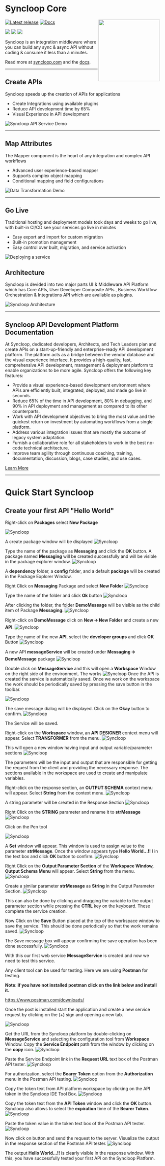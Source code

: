 # Syncloop Core

[![Latest release](https://img.shields.io/badge/release-vSL_330_Phase_3-blue)](https://github.com/ekamiddleware/syncloop-core/releases/latest)
<a href="https://www.syncloop.com/"><img src="https://www.syncloop.com/assets/img/logo/syncloop-logo.svg" align="right" width="200" ></a>
[![Docs](https://img.shields.io/badge/docs-vSL_330_Phase_3-brightgreen.svg?style=flat)](https://www.syncloop.com/documentation.html?utm_source=Website&utm_medium=click&utm_id=documentation&utm_content=github)

<a href="https://discord.com/invite/EnazFJpGQs"><img src="https://img.shields.io/badge/chat-discord-brightgreen.svg?logo=discord&style=flat"></a>
<a href="https://twitter.com/Syncloop_dev"><img src="https://img.shields.io/badge/Follow-SyncloopDev-blue.svg?style=flat&logo=twitter"></a>
<a href="https://www.youtube.com/@syncloop"><img src="https://img.shields.io/badge/YouTube-Tutorials-yellow.svg?style=flat"></a>

Syncloop is an integration middleware where you can build any sync & async API without coding & consume it less than a 
minutes.

Read more at [syncloop.com](https://syncloop.com) and the [docs](https://www.syncloop.com/documentation.html?utm_source=Website&utm_medium=click&utm_id=documentation&utm_content=github).

------------------

## Create APIs
Syncloop speeds up the creation of APIs for applications

* Create Integrations using available plugins
* Reduce API development time by 65%
* Visual Experience in API development

![Syncloop API Service Demo](https://www.syncloop.com/assets/img/Api_img-1.gif)

------------------

## Map Attributes
The Mapper component is the heart of any integration and complex API workflows

* Advanced user experience-based mapper
* Supports complex object mapping
* Conditional mapping and field configurations

![Data Transformation Demo](https://www.syncloop.com/assets/img/mapper_img-2.gif)

------------------

## Go Live
Traditional hosting and deployment models took days and weeks to go live, with built-in CI/CD see your services go live in minutes

* Easy export and import for custom migration
* Built-in promotion management
* Easy control over built, migration, and service activation

![Deploying a service](https://www.syncloop.com/assets/img/go_live-4.gif)


## Architecture

Syncloop is devided into two major parts UI & Middleware API Platform which has Core APIs, User Developer Composite APIs
, Business Workflow Orchestration & Integrations API which are available as plugins.

![Syncloop Architecture](https://www.syncloop.com/assets/img/img_light.webp)


-------------------

## Syncloop API Development Platform Documentation
At Syncloop, dedicated developers, Architects, and Tech Leaders plan and create APIs on a start-up-friendly and enterprise-ready API development platform. The platform acts as a bridge between the vendor database and the visual experience interface. It provides a high-quality, fast, comprehensive API development, management & deployment platform to enable organizations to be more agile. Syncloop offers the following key features:

* Provide a visual experience-based development environment where APIs are efficiently built, integrated, deployed, and made go live in seconds.
* Reduce 65% of the time in API development, 80% in debugging, and 90% in API deployment and management as compared to its other counterparts.
* Work with API development objectives to bring the most value and the quickest return on investment by automating workflows from a single platform.
* Address various integration issues that are mostly the outcome of legacy system adaptation.
* Furnish a collaborative role for all stakeholders to work in the best no-code technical architecture.
* Improve team agility through continuous coaching, training, documentation, discussion, blogs, case studies, and use cases.

[Learn More](https://www.syncloop.com/documentation.html?utm_source=Website&utm_medium=click&utm_id=documentation&utm_content=github)

--------------------

# Quick Start Syncloop

## Create your first API "Hello World"

Right-click on **Packages** select **New Package**

![Syncloop](https://www.syncloop.com/assets/img/docs/quickstart/image004.png)

A create package window will be displayed
![Syncloop](https://www.syncloop.com/assets/img/docs/quickstart/image005.jpg)

Type the name of the package as **Messaging** and click the **OK** button. A package named **Messaging** will be created successfully and will be visible in the package explorer window.
![Syncloop](https://www.syncloop.com/assets/img/docs/quickstart/image006.png)

A **dependency** folder, a **config** folder, and a default **package** will be created in the Package Explorer Window.

Right Click on **Messaging** Package and select **New Folder**
![Syncloop](https://www.syncloop.com/assets/img/docs/quickstart/image007.png)

Type the name of the folder and click **Ok** button
![Syncloop](https://www.syncloop.com/assets/img/docs/quickstart/image008.png)

After clicking the folder, the folder **DemoMessage** will be visible as the child item of Package **Messaging**.
![Syncloop](https://www.syncloop.com/assets/img/docs/quickstart/image009.png)


Right-click on **DemoMessage** click on **New 🡪 New Folder** and create a new **API**.
![Syncloop](https://www.syncloop.com/assets/img/docs/quickstart/image010.png)

Type the name of the new **API**, select the **developer groups** and click **OK** Button
![Syncloop](https://www.syncloop.com/assets/img/docs/quickstart/image011.png)

A new API **messageService** will be created under **Messaging 🡪 DemoMessage** package
![Syncloop](https://www.syncloop.com/assets/img/docs/quickstart/image012.png)

Double click on **MessageService** and this will open a **Workspace** Window on the right side of the environment. The works
![Syncloop](https://www.syncloop.com/assets/img/docs/quickstart/image013.png)
Once the API is created the service is automatically saved. Once we work on the workspace the work should be periodically saved by pressing the save button in the toolbar.

![Syncloop](https://www.syncloop.com/assets/img/docs/quickstart/image014.jpg)

The save message dialog will be displayed. Click on the **Okay** button to confirm.
![Syncloop](https://www.syncloop.com/assets/img/docs/quickstart/image015.png)

The Service will be saved.

Right-click on the **Workspace** window, an **API DESIGNER** context menu will appear. Select **TRANSFORMER** from the menu.
![Syncloop](https://www.syncloop.com/assets/img/docs/quickstart/image016.png)


This will open a new window having input and output variable/parameter sections
![Syncloop](https://www.syncloop.com/assets/img/docs/quickstart/image017.png)


The parameters will be the input and output that are responsible for getting the request from the client and providing the necessary response. The sections available in the workspace are used to create and manipulate variables.

Right-click on the response section, an **OUTPUT SCHEMA** context menu will appear. Select **String** from the context menu.
![Syncloop](https://www.syncloop.com/assets/img/docs/quickstart/image018.png)

A string parameter will be created in the Response Section
![Syncloop](https://www.syncloop.com/assets/img/docs/quickstart/image019.png)

Right Click on the **STRING** parameter and rename it to **strMessage**
![Syncloop](https://www.syncloop.com/assets/img/docs/quickstart/image020.png)

Click on the Pen tool

![Syncloop](https://www.syncloop.com/assets/img/docs/quickstart/image021.png)

A **Set** window will appear. This window is used to assign value to the parameter **strMessage**. Once the window appears type **Hello World...!!** I in the text box and click **OK** button to confirm.
![Syncloop](https://www.syncloop.com/assets/img/docs/quickstart/image022.png)

Right Click on the **Output Parameter Section** of the **Workspace Window, Output Schema Menu** will appear. Select **String** from the menu.
![Syncloop](https://www.syncloop.com/assets/img/docs/quickstart/image023.png)

Create a similar parameter **strMessage** as **String** in the Output Parameter Section.
![Syncloop](https://www.syncloop.com/assets/img/docs/quickstart/image024.png)


This can also be done by clicking and dragging the variable to the output parameter section while pressing the **CTRL** key on the keyboard. These complete the service creation.

Now Click on the **Save** Button placed at the top of the workspace window to save the service. This should be done periodically so that the work remains saved.
![Syncloop](https://www.syncloop.com/assets/img/docs/quickstart/image025.png)

The Save message box will appear confirming the save operation has been done successfully.
![Syncloop](https://www.syncloop.com/assets/img/docs/quickstart/image015.png)

With this our first web service **MessageService** is created and now we need to test this service.

Any client tool can be used for testing. Here we are using **Postman** for testing.

**Note: if you have not installed postman click on the link below and install it.**

https://www.postman.com/downloads/

Once the post is installed start the application and create a new service request by clicking on the (+) sign and opening a new tab.

![Syncloop](https://www.syncloop.com/assets/img/docs/quickstart/image026.jpg)

Get the URL from the Syncloop platform by double-clicking on **MessageService** and selecting the configuration tool from **Workspace** Window. Copy the **Service Endpoint** path from the window by clicking on the **copy** icon.
![Syncloop](https://www.syncloop.com/assets/img/docs/quickstart/image027.png)

Paste the Service Endpoint link in the **Request URL** text box of the Postman API tester.
![Syncloop](https://www.syncloop.com/assets/img/docs/quickstart/image028.png)

For authorization, select the **Bearer Token** option from the **Authorization** menu in the Postman API testing.
![Syncloop](https://www.syncloop.com/assets/img/docs/quickstart/image029.jpg)

Copy the token text from API platform workspace by clicking on the API token in the Syncloop IDE Tool Box.
![Syncloop](https://www.syncloop.com/assets/img/docs/quickstart/image030.png)

Copy the token text from the **API Token** window and click the **OK** button. Syncloop also allows to select the **expiration** time of the **Bearer Token**.
![Syncloop](https://www.syncloop.com/assets/img/docs/quickstart/image031.jpg)

Paste the token value in the token text box of the Postman API tester.
![Syncloop](https://www.syncloop.com/assets/img/docs/quickstart/image032.jpg)

Now click on button and send the request to the server. Visualize the output in the response section of the Postman API tester.
![Syncloop](https://www.syncloop.com/assets/img/docs/quickstart/image034.jpg)

The output **Hello World...!!** is clearly visible in the response window. With this, you have successfully tested your first API on the Syncloop Platform.












